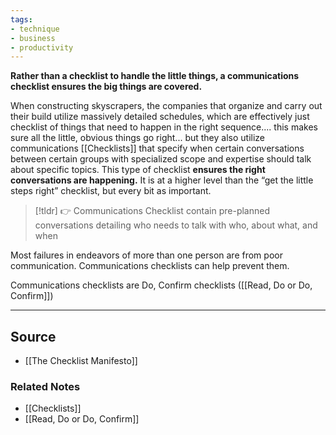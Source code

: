 ```yaml
---
tags:
- technique
- business
- productivity
---
```

**Rather than a checklist to handle the little things, a communications checklist ensures the big things are covered.**

When constructing skyscrapers, the companies that organize and carry out their build utilize massively detailed schedules, which are effectively just checklist of things that need to happen in the right sequence.... this makes sure all the little, obvious things go right... but they also utilize communications [[Checklists]] that specify when certain conversations between certain groups with specialized scope and expertise should talk about specific topics. This type of checklist **ensures the right conversations are happening.** It is at a higher level than the “get the little steps right” checklist, but every bit as important. 

> [!tldr] 👉 Communications Checklist contain pre-planned conversations detailing who needs to talk with who, about what, and when

Most failures in endeavors of more than one person are from poor communication. Communications checklists can help prevent them.

Communications checklists are Do, Confirm checklists ([[Read, Do or Do, Confirm]])

---

## Source
- [[The Checklist Manifesto]]

### Related Notes
- [[Checklists]] 
- [[Read, Do or Do, Confirm]]